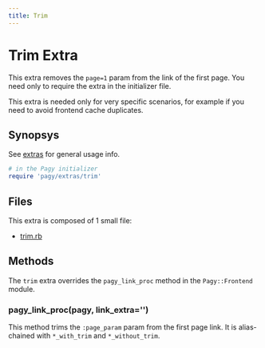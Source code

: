 ```yaml
---
title: Trim
---
```

# Trim Extra

This extra removes the `page=1` param from the link of the first page. You need only to require the extra in the initializer file.

This extra is needed only for very specific scenarios, for example if you need to avoid frontend cache duplicates.

## Synopsys

See [extras](../extras.md) for general usage info.

```ruby
# in the Pagy initializer
require 'pagy/extras/trim'
```

## Files

This extra is composed of 1 small file:

- [trim.rb](https://github.com/ddnexus/pagy/blob/master/lib/pagy/extras/trim.rb)

## Methods

The `trim` extra overrides the `pagy_link_proc` method in the `Pagy::Frontend` module.

### pagy_link_proc(pagy, link_extra='')

This method trims the `:page_param` param from the first page link. It is alias-chained with `*_with_trim` and `*_without_trim`.

